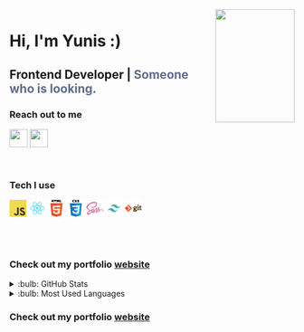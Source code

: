 

<img src="https://media.giphy.com/media/v1.Y2lkPTc5MGI3NjExMzhlYTQ4MDEzMDQ4OThhNWE4OWVmNzc5MWU4ZTY1OWQ5ODU0NWRhOSZjdD1n/l0HlHLM0hD7bimkus/giphy.gif" align="right" height="200" width="140">

# Hi, I'm Yunis :)
## Frontend Developer | <font color="#5F6D8D"> Someone who is looking. </font>

### Reach out to me
[instagram]: https://www.instagram.com/llll.yunis.llll
[linkedin]: https://www.linkedin.com/in/yunis-aslanov-8b66b6259

[<img height="32" width="32" src="https://cdn.jsdelivr.net/npm/simple-icons@v8/icons/linkedin.svg" />][linkedin]
[<img height="32" width="32" src="https://cdn.jsdelivr.net/npm/simple-icons@v8/icons/instagram.svg" />][instagram]

<br />

### Tech I use
<img src="https://raw.githubusercontent.com/github/explore/80688e429a7d4ef2fca1e82350fe8e3517d3494d/topics/javascript/javascript.png" height="30" width="30">      <img src="https://raw.githubusercontent.com/github/explore/80688e429a7d4ef2fca1e82350fe8e3517d3494d/topics/react/react.png" height="30" width="30">    <img src="https://raw.githubusercontent.com/github/explore/80688e429a7d4ef2fca1e82350fe8e3517d3494d/topics/html/html.png" height="30" width="30">    <img src="https://raw.githubusercontent.com/github/explore/80688e429a7d4ef2fca1e82350fe8e3517d3494d/topics/css/css.png" height="30" width="30">    <img src="https://raw.githubusercontent.com/github/explore/80688e429a7d4ef2fca1e82350fe8e3517d3494d/topics/sass/sass.png" height="30" width="30">  <img src="https://raw.githubusercontent.com/github/explore/80688e429a7d4ef2fca1e82350fe8e3517d3494d/topics/tailwind/tailwind.png" height="30" width="30">    <img src="https://raw.githubusercontent.com/github/explore/80688e429a7d4ef2fca1e82350fe8e3517d3494d/topics/git/git.png" height="30" width="30">


<br />
<br />

### Check out my portfolio <a href="https://github.com/YunisAslan/artificial-intellegence-13">website</a>

<details>
<summary>:bulb: GitHub Stats</summary>
<img src="https://github-readme-stats.vercel.app/api?username=yunisaslan&show_icons=true&theme=tokyonight"> 
</details>


<details>
<summary>:bulb: Most Used Languages</summary>
<img src="https://github-readme-stats.vercel.app/api/top-langs/?username=yunisaslan&hide_progress=true"> 
</details>

### Check out my portfolio <a href="https://github.com/YunisAslan/artificial-intellegence-13">website</a>
